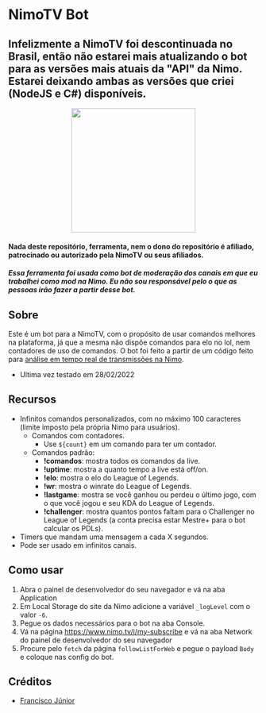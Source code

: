 # NimoTV Bot

## Infelizmente a NimoTV foi descontinuada no Brasil, então não estarei mais atualizando o bot para as versões mais atuais da "API" da Nimo. Estarei deixando ambas as versões que criei (NodeJS e C#) disponíveis.

<p align="center">
  <img width="250" height="250" src="https://victti.github.io/bot%20icon.png">
</p>

#### Nada deste repositório, ferramenta, nem o dono do repositório é afiliado, patrocinado ou autorizado pela NimoTV ou seus afiliados.
##### Essa ferramenta foi usada como bot de moderação dos canais em que eu trabalhei como mod na Nimo. Eu não sou responsável pelo o que as pessoas irão fazer a partir desse bot.

## Sobre
Este é um bot para a NimoTV, com o propósito de usar comandos melhores na plataforma, já que a mesma não dispõe comandos para elo no lol, nem contadores de uso de comandos. O bot foi feito a partir de um código feito para <a href="https://github.com/franciscojr-dev/websocket-nimotv">análise em tempo real de transmissões na Nimo</a>.

- Ultima vez testado em 28/02/2022

## Recursos
- Infinitos comandos personalizados, com no máximo 100 caracteres (limite imposto pela própria Nimo para usuários).
  - Comandos com contadores.
    - Use `${count}` em um comando para ter um contador.
  - Comandos padrão:
    - <b>!comandos</b>: mostra todos os comandos da live.
    - <b>!uptime</b>: mostra a quanto tempo a live está off/on.
    - <b>!elo</b>: mostra o elo do League of Legends.
    - <b>!wr</b>: mostra o winrate do League of Legends.
    - <b>!lastgame</b>: mostra se você ganhou ou perdeu o último jogo, com o que você jogou e seu KDA do League of Legends.
    - <b>!challenger</b>: mostra quantos pontos faltam para o Challenger no League of Legends (a conta precisa estar Mestre+ para o bot calcular os PDLs).
- Timers que mandam uma mensagem a cada X segundos.
- Pode ser usado em infinitos canais.

## Como usar

1. Abra o painel de desenvolvedor do seu navegador e vá na aba Application
2. Em Local Storage do site da Nimo adicione a variável `_logLevel` com o valor `-6`.
3. Pegue os dados necessários para o bot na aba Console.
4. Vá na página <a href="https://www.nimo.tv/i/my-subscribe">https://www.nimo.tv/i/my-subscribe</a> e vá na aba Network do painel de desenvolvedor do seu navegador
5. Procure pelo `fetch` da página `followListForWeb` e pegue o payload `Body` e coloque nas config do bot. 

## Créditos
- <a href="https://github.com/franciscojr-dev">Francisco Júnior</a>
